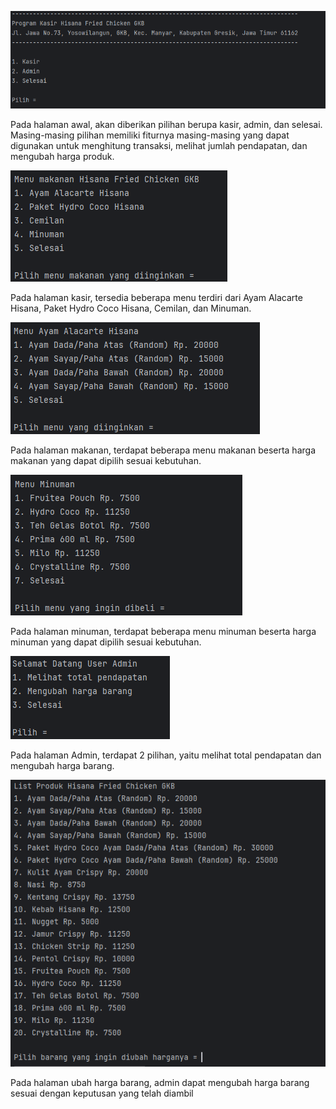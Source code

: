 ![alt text](https://github.com/pramudyapratama203/FinalProject-1/blob/main/halaman%20awal.png)

Pada halaman awal, akan diberikan pilihan berupa kasir, admin, dan selesai.
Masing-masing pilihan memiliki fiturnya masing-masing yang dapat digunakan untuk menghitung transaksi, melihat jumlah pendapatan, dan mengubah harga produk.

![alt text](https://github.com/pramudyapratama203/FinalProject-1/blob/main/halaman%20kasir.png)

Pada halaman kasir, tersedia beberapa menu terdiri dari Ayam Alacarte Hisana, Paket Hydro Coco Hisana, Cemilan, dan Minuman. 

![alt text](https://github.com/pramudyapratama203/FinalProject-1/blob/main/halaman%20makanan.png)

Pada halaman makanan, terdapat beberapa menu makanan beserta harga makanan yang dapat dipilih sesuai kebutuhan.

![alt text](https://github.com/pramudyapratama203/FinalProject-1/blob/main/halaman%20minuman.png)

Pada halaman minuman, terdapat beberapa menu minuman beserta harga minuman yang dapat dipilih sesuai kebutuhan. 

![alt text](https://github.com/pramudyapratama203/FinalProject-1/blob/main/halaman%20admin.png)

Pada halaman Admin, terdapat 2 pilihan, yaitu melihat total pendapatan dan mengubah harga barang.

![alt text](https://github.com/pramudyapratama203/FinalProject-1/blob/main/ubah%20harga.png)

Pada halaman ubah harga barang, admin dapat mengubah harga barang sesuai dengan keputusan yang telah diambil
